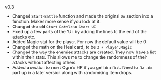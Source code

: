 v0.3
- Changed `Start-Battle` function and made the original `Do` section into a function. Makes more sense if you look at it. 
- Changed the old `Start-Battle` to `Start-UI`
- Fixed up a few parts of the 'UI' by adding the lines to the end of the attacks etc. 
- Added Magic stat for the player. For now the default value will be 0. 
- Changed the math on the Heal card, to be `3 + Player.Magic`
- Changed the way the enemies attacks are created. They now have a list within their stats. This allows me to change the randomness of their attacks without affecting others. 
- Added a section to reset Ogre's HP if you get him first. Need to fix this part up in a later version along with randomising item drops.
